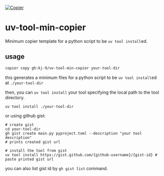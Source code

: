[![Copier](https://img.shields.io/endpoint?url=https://raw.githubusercontent.com/copier-org/copier/master/img/badge/badge-grayscale-inverted-border-orange.json)](https://github.com/copier-org/copier)

# uv-tool-min-copier

Minimum copier template for a python script to be `uv tool install`ed.

## usage

```bash
copier copy gh:kj-9/uv-tool-min-copier your-tool-dir
```

this generates a minimum files for a python script to be `uv tool install`ed at `./your-tool-dir`


then, you can `uv tool install` your tool specifying the local path to the tool directory.
```
uv tool install ./your-tool-dir
```

or using github gist:
```
# create gist
cd your-tool-dir
gh gist create main.py pyproject.toml --description "your tool description"
# prints created gist url

# install the tool from gist
uv tool install https://gist.github.com/{github-username}/{gist-id} # paste printed gist url
```

you can also list gist id by `gh gist list` command.
